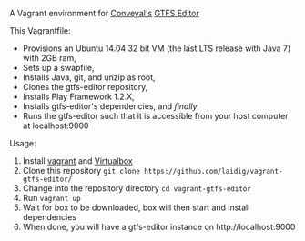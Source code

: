  A Vagrant environment for [Conveyal's](http://conveyal.com/) [GTFS Editor](https://github.com/conveyal/gtfs-editor)

This Vagrantfile:

* Provisions an Ubuntu 14.04 32 bit VM (the last LTS release with Java 7) with 2GB ram,
* Sets up a swapfile,
* Installs Java, git, and unzip as root,
* Clones the gtfs-editor repository,
* Installs Play Framework 1.2.X,
* Installs gtfs-editor's dependencies, and _finally_
* Runs the gtfs-editor such that it is accessible from your host computer at localhost:9000

Usage:

1. Install [vagrant](https://www.vagrantup.com/docs/getting-started/) and [Virtualbox](https://www.virtualbox.org/)
1. Clone this repository `git clone https://github.com/laidig/vagrant-gtfs-editor/`
2. Change into the  repository directory `cd vagrant-gtfs-editor`
3. Run `vagrant up`
4. Wait for box to be downloaded, box will then start and install dependencies
5. When done, you will have a gtfs-editor instance on http://localhost:9000

